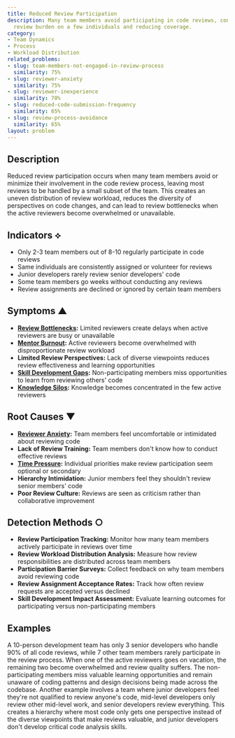 ```yaml
---
title: Reduced Review Participation
description: Many team members avoid participating in code reviews, concentrating
  review burden on a few individuals and reducing coverage.
category:
- Team Dynamics
- Process
- Workload Distribution
related_problems:
- slug: team-members-not-engaged-in-review-process
  similarity: 75%
- slug: reviewer-anxiety
  similarity: 75%
- slug: reviewer-inexperience
  similarity: 70%
- slug: reduced-code-submission-frequency
  similarity: 65%
- slug: review-process-avoidance
  similarity: 65%
layout: problem
---
```


## Description

Reduced review participation occurs when many team members avoid or minimize their involvement in the code review process, leaving most reviews to be handled by a small subset of the team. This creates an uneven distribution of review workload, reduces the diversity of perspectives on code changes, and can lead to review bottlenecks when the active reviewers become overwhelmed or unavailable.

## Indicators ⟡

- Only 2-3 team members out of 8-10 regularly participate in code reviews
- Same individuals are consistently assigned or volunteer for reviews
- Junior developers rarely review senior developers' code
- Some team members go weeks without conducting any reviews
- Review assignments are declined or ignored by certain team members

## Symptoms ▲

- **[Review Bottlenecks](review-bottlenecks.md):** Limited reviewers create delays when active reviewers are busy or unavailable
- **[Mentor Burnout](mentor-burnout.md):** Active reviewers become overwhelmed with disproportionate review workload
- **Limited Review Perspectives:** Lack of diverse viewpoints reduces review effectiveness and learning opportunities
- **[Skill Development Gaps](skill-development-gaps.md):** Non-participating members miss opportunities to learn from reviewing others' code
- **[Knowledge Silos](knowledge-silos.md):** Knowledge becomes concentrated in the few active reviewers

## Root Causes ▼

- **[Reviewer Anxiety](reviewer-anxiety.md):** Team members feel uncomfortable or intimidated about reviewing code
- **Lack of Review Training:** Team members don't know how to conduct effective reviews
- **[Time Pressure](time-pressure.md):** Individual priorities make review participation seem optional or secondary
- **Hierarchy Intimidation:** Junior members feel they shouldn't review senior members' code
- **Poor Review Culture:** Reviews are seen as criticism rather than collaborative improvement

## Detection Methods ○

- **Review Participation Tracking:** Monitor how many team members actively participate in reviews over time
- **Review Workload Distribution Analysis:** Measure how review responsibilities are distributed across team members  
- **Participation Barrier Surveys:** Collect feedback on why team members avoid reviewing code
- **Review Assignment Acceptance Rates:** Track how often review requests are accepted versus declined
- **Skill Development Impact Assessment:** Evaluate learning outcomes for participating versus non-participating members

## Examples

A 10-person development team has only 3 senior developers who handle 90% of all code reviews, while 7 other team members rarely participate in the review process. When one of the active reviewers goes on vacation, the remaining two become overwhelmed and review quality suffers. The non-participating members miss valuable learning opportunities and remain unaware of coding patterns and design decisions being made across the codebase. Another example involves a team where junior developers feel they're not qualified to review anyone's code, mid-level developers only review other mid-level work, and senior developers review everything. This creates a hierarchy where most code only gets one perspective instead of the diverse viewpoints that make reviews valuable, and junior developers don't develop critical code analysis skills.
